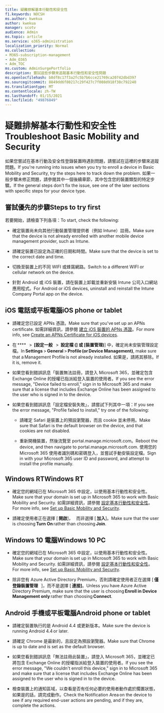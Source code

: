 ```yaml
---
title: 疑難排解基本行動性和安全性
f1.keywords: NOCSH
ms.author: kwekua
author: kwekua
manager: scotv
audience: Admin
ms.topic: article
ms.service: o365-administration
localization_priority: Normal
ms.collection:
- M365-subscription-management
- Adm_O365
- Adm_TOC
ms.custom: AdminSurgePortfolio
description: 嘗試這些步驟來追蹤基本行動性和安全性問題
ms.openlocfilehash: b8df8c17f3a2fc5b7b6cce21769ca20742dbd397
ms.sourcegitcommit: 8849dd6f80217c29f427c7f008d918f30c792240
ms.translationtype: MT
ms.contentlocale: zh-TW
ms.lasthandoff: 01/15/2021
ms.locfileid: "49876849"
---
```

# <a name="troubleshoot-basic-mobility-and-security"></a><span data-ttu-id="65348-103">疑難排解基本行動性和安全性</span><span class="sxs-lookup"><span data-stu-id="65348-103">Troubleshoot Basic Mobility and Security</span></span>

<span data-ttu-id="65348-104">如果您嘗試在基本行動及安全性登錄裝置時遇到問題，請嘗試在這裡的步驟來追蹤問題。</span><span class="sxs-lookup"><span data-stu-id="65348-104">If you're running into issues when you try to enroll a device in Basic Mobility and Security, try the steps here to track down the problem.</span></span> <span data-ttu-id="65348-105">如果一般步驟未修正問題，請參閱其中一個後續章節，其中包含您的裝置類型的特定步驟。</span><span class="sxs-lookup"><span data-stu-id="65348-105">If the general steps don't fix the issue, see one of the later sections with specific steps for your device type.</span></span>

## <a name="steps-to-try-first"></a><span data-ttu-id="65348-106">嘗試優先的步驟</span><span class="sxs-lookup"><span data-stu-id="65348-106">Steps to try first</span></span>

<span data-ttu-id="65348-107">若要開始，請檢查下列各項：</span><span class="sxs-lookup"><span data-stu-id="65348-107">To start, check the following:</span></span>

- <span data-ttu-id="65348-108">確定裝置尚未向其他行動裝置管理提供者（例如 Intune）註冊。</span><span class="sxs-lookup"><span data-stu-id="65348-108">Make sure that the device is not already enrolled with another mobile device management provider, such as Intune.</span></span>

- <span data-ttu-id="65348-109">請確定裝置已設定為正確的日期和時間。</span><span class="sxs-lookup"><span data-stu-id="65348-109">Make sure that the device is set to the correct date and time.</span></span>

- <span data-ttu-id="65348-110">切換至裝置上的不同 WIFI 或蜂窩網路。</span><span class="sxs-lookup"><span data-stu-id="65348-110">Switch to a different WIFI or cellular network on the device.</span></span>

- <span data-ttu-id="65348-111">針對 Android 或 iOS 裝置，請在裝置上卸載並重新安裝 Intune 公司入口網站應用程式。</span><span class="sxs-lookup"><span data-stu-id="65348-111">For Android or iOS devices, uninstall and reinstall the Intune Company Portal app on the device.</span></span> 

## <a name="ios-phone-or-tablet"></a><span data-ttu-id="65348-112">iOS 電話或平板電腦</span><span class="sxs-lookup"><span data-stu-id="65348-112">iOS phone or tablet</span></span>

- <span data-ttu-id="65348-113">請確定您已設定 APNs 憑證。</span><span class="sxs-lookup"><span data-stu-id="65348-113">Make sure that you've set up an APNs certificate.</span></span> <span data-ttu-id="65348-114">如需詳細資訊，請參閱 [建立 iOS 裝置的 APNs 憑證](create-an-apns-certificate-for-ios-devices.md)。</span><span class="sxs-lookup"><span data-stu-id="65348-114">For more info, see [Create an APNs Certificate for iOS devices](create-an-apns-certificate-for-ios-devices.md).</span></span>

- <span data-ttu-id="65348-115">在 \*\*\*\*   >  **[設定一般**   >  **設定檔 (] 或 [裝置管理)**] 中，確定尚未安裝管理設定檔。</span><span class="sxs-lookup"><span data-stu-id="65348-115">In **Settings** > **General** > **Profile (or Device Management)**, make sure that a Management Profile is not already installed.</span></span> <span data-ttu-id="65348-116">如果是，請將其移除。</span><span class="sxs-lookup"><span data-stu-id="65348-116">If it is, remove it.</span></span>

- <span data-ttu-id="65348-117">如果您看到錯誤訊息「裝置無法註冊，請登入 Microsoft 365，並確定包含 Exchange Online 的授權已指派給登入裝置的使用者。</span><span class="sxs-lookup"><span data-stu-id="65348-117">If you see the error message, "Device failed to enroll," sign in to Microsoft 365 and make sure that a license that includes Exchange Online has been assigned to the user who is signed in to the device.</span></span>

- <span data-ttu-id="65348-118">如果您看到錯誤訊息「設定檔安裝失敗」，請嘗試下列其中一項：</span><span class="sxs-lookup"><span data-stu-id="65348-118">If you see the error message, "Profile failed to install," try one of the following:</span></span>

    - <span data-ttu-id="65348-119">請確定 Safari 是裝置上的預設瀏覽器，而且 cookie 並未停用。</span><span class="sxs-lookup"><span data-stu-id="65348-119">Make sure that Safari is the default browser on the device, and that cookies are not disabled.</span></span>

    - <span data-ttu-id="65348-120">重新開機裝置，然後流覽至 portal.manage.microsoft.com。</span><span class="sxs-lookup"><span data-stu-id="65348-120">Reboot the device, and then navigate to portal.manage.microsoft.com.</span></span> <span data-ttu-id="65348-121">使用您的 Microsoft 365 使用者識別碼和密碼登入，並嘗試手動安裝設定檔。</span><span class="sxs-lookup"><span data-stu-id="65348-121">Sign in with your Microsoft 365 user ID and password, and attempt to install the profile manually.</span></span>

## <a name="windows-rt"></a><span data-ttu-id="65348-122">Windows RT</span><span class="sxs-lookup"><span data-stu-id="65348-122">Windows RT</span></span>

- <span data-ttu-id="65348-123">確定您的網域已在 Microsoft 365 中設定，以使用基本行動性和安全性。</span><span class="sxs-lookup"><span data-stu-id="65348-123">Make sure that your domain is set up in Microsoft 365 to work with Basic Mobility and Security.</span></span> <span data-ttu-id="65348-124">如需詳細資訊，請參閱 [設定基本行動性和安全性](set-up.md)。</span><span class="sxs-lookup"><span data-stu-id="65348-124">For more info, see [Set up Basic Mobility and Security](set-up.md).</span></span>
    
- <span data-ttu-id="65348-125">請確定使用者正在選擇 [ **開啟**]，   而非選擇 [ **加入**]。</span><span class="sxs-lookup"><span data-stu-id="65348-125">Make sure that the user is choosing **Turn On** rather than choosing **Join**.</span></span>

## <a name="windows-10-pc"></a><span data-ttu-id="65348-126">Windows 10 電腦</span><span class="sxs-lookup"><span data-stu-id="65348-126">Windows 10 PC</span></span>

- <span data-ttu-id="65348-127">確定您的網域已在 Microsoft 365 中設定，以使用基本行動性和安全性。</span><span class="sxs-lookup"><span data-stu-id="65348-127">Make sure that your domain is set up in Microsoft 365 to work with Basic Mobility and Security.</span></span> <span data-ttu-id="65348-128">如需詳細資訊，請參閱 [設定基本行動性和安全性](set-up.md)。</span><span class="sxs-lookup"><span data-stu-id="65348-128">For more info, see [Set up Basic Mobility and Security](set-up.md).</span></span>
    
- <span data-ttu-id="65348-129">除非您有 Azure Active Directory Premium，否則請確定使用者正在選擇 [ **僅登錄裝置管理**   ]，而不是選擇 [ **連接]**。</span><span class="sxs-lookup"><span data-stu-id="65348-129">Unless you have Azure Active Directory Premium, make sure that the user is choosing **Enroll in Device Management only** rather than choosing **Connect**.</span></span>

## <a name="android-phone-or-tablet"></a><span data-ttu-id="65348-130">Android 手機或平板電腦</span><span class="sxs-lookup"><span data-stu-id="65348-130">Android phone or tablet</span></span>

- <span data-ttu-id="65348-131">請確定裝置執行的是 Android 4.4 或更新版本。</span><span class="sxs-lookup"><span data-stu-id="65348-131">Make sure the device is running Android 4.4 or later.</span></span>

- <span data-ttu-id="65348-132">請確定 Chrome 是最新的，且設定為預設瀏覽器。</span><span class="sxs-lookup"><span data-stu-id="65348-132">Make sure that Chrome is up to date and is set as the default browser.</span></span>

- <span data-ttu-id="65348-133">如果您看到錯誤訊息「無法註冊此裝置」，請登入 Microsoft 365，並確定已將包含 Exchange Online 的授權指派給登入裝置的使用者。</span><span class="sxs-lookup"><span data-stu-id="65348-133">If you see the error message, "We couldn't enroll this device," sign in to Microsoft 365 and make sure that a license that includes Exchange Online has been assigned to the user who is signed in to the device.</span></span>

- <span data-ttu-id="65348-134">檢查裝置上的通知區域，以查看是否有任何必要的使用者動作處於擱置狀態，如果是的話，請完成動作。</span><span class="sxs-lookup"><span data-stu-id="65348-134">Check the Notification Area on the device to see if any required end-user actions are pending, and if they are, complete the actions.</span></span>